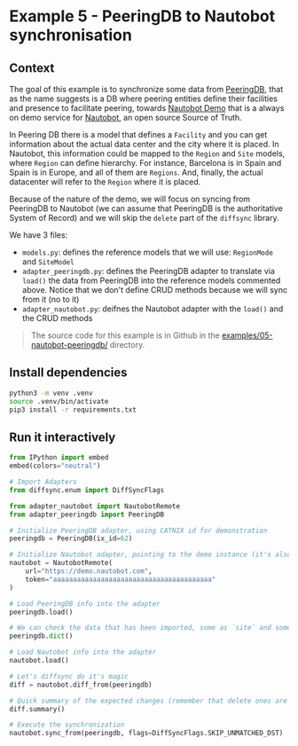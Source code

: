 # Example 5 - PeeringDB to Nautobot synchronisation

## Context

The goal of this example is to synchronize some data from [PeeringDB](https://www.peeringdb.com/), that as the name suggests is a DB where peering entities define their facilities and presence to facilitate peering, towards [Nautobot Demo](https://demo.nautobot.com/) that is a always on demo service for [Nautobot](https://nautobot.readthedocs.io/), an open source Source of Truth.

In Peering DB there is a model that defines a `Facility` and you can get information about the actual data center and the city where it is placed. In Nautobot, this information could be mapped to the `Region` and `Site` models, where `Region` can define hierarchy. For instance, Barcelona is in Spain and Spain is in Europe, and all of them are `Regions`. And, finally, the actual datacenter will refer to the `Region` where it is placed.

Because of the nature of the demo, we will focus on syncing from PeeringDB to Nautobot (we can assume that PeeringDB is the authoritative System of Record) and we will skip the `delete` part of the `diffsync` library.

We have 3 files:

- `models.py`: defines the reference models that we will use: `RegionMode` and `SiteModel`
- `adapter_peeringdb.py`: defines the PeeringDB adapter to translate via `load()` the data from PeeringDB into the reference models commented above. Notice that we don't define CRUD methods because we will sync from it (no to it)
- `adapter_nautobot.py`: deifnes the Nautobot adapter with the `load()` and the CRUD methods

> The source code for this example is in Github in the [examples/05-nautobot-peeringdb/](https://github.com/networktocode/diffsync/tree/main/examples/05-nautobot-peeringdb) directory.

## Install dependencies

```bash
python3 -m venv .venv
source .venv/bin/activate
pip3 install -r requirements.txt
```

## Run it interactively

```python
from IPython import embed
embed(colors="neutral")

# Import Adapters
from diffsync.enum import DiffSyncFlags

from adapter_nautobot import NautobotRemote
from adapter_peeringdb import PeeringDB

# Initialize PeeringDB adapter, using CATNIX id for demonstration
peeringdb = PeeringDB(ix_id=62)

# Initialize Nautobot adapter, pointing to the demo instance (it's also the default settings)
nautobot = NautobotRemote(
    url="https://demo.nautobot.com",
    token="aaaaaaaaaaaaaaaaaaaaaaaaaaaaaaaaaaaaaaaa"
)

# Load PeeringDB info into the adapter
peeringdb.load()

# We can check the data that has been imported, some as `site` and some as `region` (with the parent relationships)
peeringdb.dict()

# Load Nautobot info into the adapter
nautobot.load()

# Let's diffsync do it's magic
diff = nautobot.diff_from(peeringdb)

# Quick summary of the expected changes (remember that delete ones are dry-run)
diff.summary()

# Execute the synchronization
nautobot.sync_from(peeringdb, flags=DiffSyncFlags.SKIP_UNMATCHED_DST)

```

